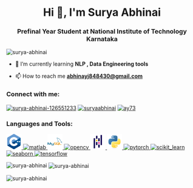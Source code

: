 <h1 align="center">Hi 👋, I'm Surya Abhinai</h1>
<h3 align="center">Prefinal Year Student at National Institute of Technology Karnataka</h3>

<p align="left"> <img src="https://komarev.com/ghpvc/?username=surya-abhinai&label=Profile%20views&color=0e75b6&style=flat" alt="surya-abhinai" /> </p>

- 🌱 I’m currently learning **NLP , Data Engineering tools**

- 📫 How to reach me **abhinayj848430@gmail.com**

<h3 align="left">Connect with me:</h3>
<p align="left">
<a href="https://linkedin.com/in/surya-abhinai-126551233" target="blank"><img align="center" src="https://raw.githubusercontent.com/rahuldkjain/github-profile-readme-generator/master/src/images/icons/Social/linked-in-alt.svg" alt="surya-abhinai-126551233" height="30" width="40" /></a>
<a href="https://kaggle.com/suryaabhinai" target="blank"><img align="center" src="https://raw.githubusercontent.com/rahuldkjain/github-profile-readme-generator/master/src/images/icons/Social/kaggle.svg" alt="suryaabhinai" height="30" width="40" /></a>
<a href="https://www.leetcode.com/ay73" target="blank"><img align="center" src="https://raw.githubusercontent.com/rahuldkjain/github-profile-readme-generator/master/src/images/icons/Social/leet-code.svg" alt="ay73" height="30" width="40" /></a>
</p>

<h3 align="left">Languages and Tools:</h3>
<p align="left"> <a href="https://www.w3schools.com/cpp/" target="_blank" rel="noreferrer"> <img src="https://raw.githubusercontent.com/devicons/devicon/master/icons/cplusplus/cplusplus-original.svg" alt="cplusplus" width="40" height="40"/> </a> <a href="https://www.mathworks.com/" target="_blank" rel="noreferrer"> <img src="https://upload.wikimedia.org/wikipedia/commons/2/21/Matlab_Logo.png" alt="matlab" width="40" height="40"/> </a> <a href="https://www.mysql.com/" target="_blank" rel="noreferrer"> <img src="https://raw.githubusercontent.com/devicons/devicon/master/icons/mysql/mysql-original-wordmark.svg" alt="mysql" width="40" height="40"/> </a> <a href="https://opencv.org/" target="_blank" rel="noreferrer"> <img src="https://www.vectorlogo.zone/logos/opencv/opencv-icon.svg" alt="opencv" width="40" height="40"/> </a> <a href="https://pandas.pydata.org/" target="_blank" rel="noreferrer"> <img src="https://raw.githubusercontent.com/devicons/devicon/2ae2a900d2f041da66e950e4d48052658d850630/icons/pandas/pandas-original.svg" alt="pandas" width="40" height="40"/> </a> <a href="https://www.python.org" target="_blank" rel="noreferrer"> <img src="https://raw.githubusercontent.com/devicons/devicon/master/icons/python/python-original.svg" alt="python" width="40" height="40"/> </a> <a href="https://pytorch.org/" target="_blank" rel="noreferrer"> <img src="https://www.vectorlogo.zone/logos/pytorch/pytorch-icon.svg" alt="pytorch" width="40" height="40"/> </a> <a href="https://scikit-learn.org/" target="_blank" rel="noreferrer"> <img src="https://upload.wikimedia.org/wikipedia/commons/0/05/Scikit_learn_logo_small.svg" alt="scikit_learn" width="40" height="40"/> </a> <a href="https://seaborn.pydata.org/" target="_blank" rel="noreferrer"> <img src="https://seaborn.pydata.org/_images/logo-mark-lightbg.svg" alt="seaborn" width="40" height="40"/> </a> <a href="https://www.tensorflow.org" target="_blank" rel="noreferrer"> <img src="https://www.vectorlogo.zone/logos/tensorflow/tensorflow-icon.svg" alt="tensorflow" width="40" height="40"/> </a> </p>

<p><img align="left" src="https://github-readme-stats.vercel.app/api/top-langs?username=surya-abhinai&show_icons=true&locale=en&layout=compact" alt="surya-abhinai" /></p>

<p>&nbsp;<img align="center" src="https://github-readme-stats.vercel.app/api?username=surya-abhinai&show_icons=true&locale=en" alt="surya-abhinai" /></p>

<p><img align="center" src="https://github-readme-streak-stats.herokuapp.com/?user=surya-abhinai&" alt="surya-abhinai" /></p>
